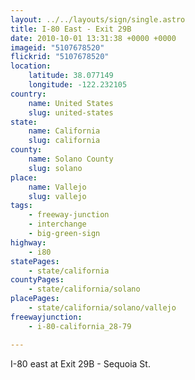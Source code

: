 ```yaml
---
layout: ../../layouts/sign/single.astro
title: I-80 East - Exit 29B
date: 2010-10-01 13:31:38 +0000 +0000
imageid: "5107678520"
flickrid: "5107678520"
location:
    latitude: 38.077149
    longitude: -122.232105
country:
    name: United States
    slug: united-states
state:
    name: California
    slug: california
county:
    name: Solano County
    slug: solano
place:
    name: Vallejo
    slug: vallejo
tags:
    - freeway-junction
    - interchange
    - big-green-sign
highway:
    - i80
statePages:
    - state/california
countyPages:
    - state/california/solano
placePages:
    - state/california/solano/vallejo
freewayjunction:
    - i-80-california_28-79

---
```

I-80 east at Exit 29B - Sequoia St.